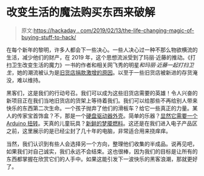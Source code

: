 # 改变生活的魔法购买东西来破解

> 原文:[https://hackaday . com/2019/02/13/the-life-changing-magic-of-buying-stuff-to-hack/](https://hackaday.com/2019/02/13/the-life-changing-magic-of-buying-stuff-to-hack/)

在每个新年的黎明，许多人都会下一些决心。一些人决心过一种不那么物欲横流的生活，减少他们的财产，在 2019 年，这个思想流派受到了玛丽·近藤的推动。《打扫卫生改变生活的魔力》一书的作者和相关网飞秀的明星*和玛丽·近藤一起打扫卫生*，她的潮流被认为是[旧货店捐款激增的原因](https://www.cnn.com/2019/01/12/entertainment/marie-kondo-konmari-tidying-up-netflix-trnd/index.html)。以至于一些旧货店被新进的存货淹没，难以维持。

黑客们，这是我们的行动号召。我们可以成为这些旧货店需要的英雄！令人兴奋的新项目正在我们当地旧货店的货架上等待着我们。我们可以给那些不再给别人带来快乐的东西第二次生命。一个孩子抛弃了他们的滑板车？给它一些真正的力量。某人的传家宝首饰盒？不，那是一个[硬盘驱动器外壳](https://hackaday.com/2011/05/02/thrift-strore-hard-drive-enclosure/)。简单的乐器？[显然它需要一个 Arduino 扭转](https://hackaday.com/2019/02/04/well-loved-toy-turned-into-robotic-glockenspiel/)。天真的儿童玩具？[新鲜的梦魇燃料](https://hackaday.com/2018/08/13/thomas-the-terrifying-karaoke-robot/)。这还是在我们进入电子产品区之前，这里展示的是已经尘封了几十年的电脑，非常适合用来挠痒痒。

当然，我们认识到有些人会选择另一个方向，整理他们收集的半成品。说再见吧，如果我们对自己诚实，我们永远不会结束。这也很棒，因为我们的目标是让所有的东西都掌握在欣赏它们的人手中。如果这能引发下一波快乐的黑客浪潮，那就更好了。